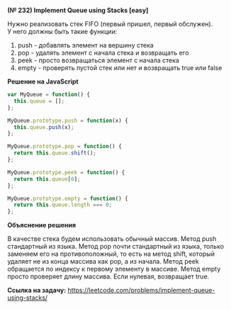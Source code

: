 **(№ 232) Implement Queue using Stacks [easy]**

Нужно реализовать стек FIFO (первый пришел, первый обслужен).  
У него должны быть такие функции:
1) push  - добавлять элемент на вершину стека
2) pop   - удалять элемент с начала стека и возвращать его
3) peek   - просто возвращаться элемент с начала стека
4) empty - проверять пустой стек или нет и возвращать true или false

**Решение на JavaScript**

```javascript
var MyQueue = function() {
  this.queue = [];
};

MyQueue.prototype.push = function(x) {
  this.queue.push(x);
};

MyQueue.prototype.pop = function() {
  return this.queue.shift();
};

MyQueue.prototype.peek = function() {
  return this.queue[0];
};

MyQueue.prototype.empty = function() {
  return this.queue.length === 0;
};
```

**Объяснение решения**

В качестве стека будем использовать обычный массив. Метод push стандартный из языка. Метод pop почти стандартный из языка, только заменяем его на противоположный, то есть на метод shift, который удаляет не из конца массива как pop, а из начала. Метод peek обращается по индексу к первому элементу в массиве. Метод empty просто проверяет длину массива. Если нулевая, возвращает true.

**Ссылка на задачу:** https://leetcode.com/problems/implement-queue-using-stacks/